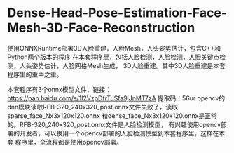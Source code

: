 # Dense-Head-Pose-Estimation-Face-Mesh-3D-Face-Reconstruction
使用ONNXRuntime部署3D人脸重建，人脸Mesh，人头姿势估计，包含C++和Python两个版本的程序
在本套程序里，包括人脸检测，人脸检测，人脸关键点检测，人头姿势估计，人脸网格Mesh生成，
3D人脸重建。其中3D人脸重建是本套程序里的重中之重。

本套程序有3个onnx模型文件，链接：https://pan.baidu.com/s/1I2VzpDfrTuSfa9jJnMT7zA 
提取码：56ur
opencv的dnn模块读取RFB-320_240x320_post.onnx文件失败了，读取sparse_face_Nx3x120x120.onnx
和dense_face_Nx3x120x120.onnx是正常的。RFB-320_240x320_post.onnx文件是人脸检测模型，
有兴趣使用opencv部署的开发者，可以换用一个opencv部署的人脸检测模型到本套程序里，这样在本套
程序里，全流程都是使用opencv部署。
